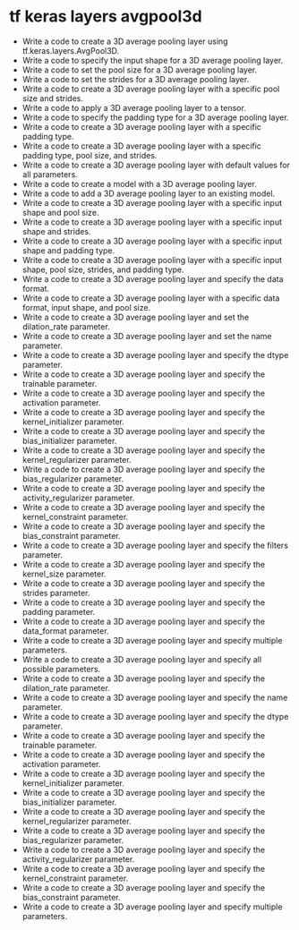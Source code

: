 # tf keras layers avgpool3d

- Write a code to create a 3D average pooling layer using tf.keras.layers.AvgPool3D.
- Write a code to specify the input shape for a 3D average pooling layer.
- Write a code to set the pool size for a 3D average pooling layer.
- Write a code to set the strides for a 3D average pooling layer.
- Write a code to create a 3D average pooling layer with a specific pool size and strides.
- Write a code to apply a 3D average pooling layer to a tensor.
- Write a code to specify the padding type for a 3D average pooling layer.
- Write a code to create a 3D average pooling layer with a specific padding type.
- Write a code to create a 3D average pooling layer with a specific padding type, pool size, and strides.
- Write a code to create a 3D average pooling layer with default values for all parameters.
- Write a code to create a model with a 3D average pooling layer.
- Write a code to add a 3D average pooling layer to an existing model.
- Write a code to create a 3D average pooling layer with a specific input shape and pool size.
- Write a code to create a 3D average pooling layer with a specific input shape and strides.
- Write a code to create a 3D average pooling layer with a specific input shape and padding type.
- Write a code to create a 3D average pooling layer with a specific input shape, pool size, strides, and padding type.
- Write a code to create a 3D average pooling layer and specify the data format.
- Write a code to create a 3D average pooling layer with a specific data format, input shape, and pool size.
- Write a code to create a 3D average pooling layer and set the dilation_rate parameter.
- Write a code to create a 3D average pooling layer and set the name parameter.
- Write a code to create a 3D average pooling layer and specify the dtype parameter.
- Write a code to create a 3D average pooling layer and specify the trainable parameter.
- Write a code to create a 3D average pooling layer and specify the activation parameter.
- Write a code to create a 3D average pooling layer and specify the kernel_initializer parameter.
- Write a code to create a 3D average pooling layer and specify the bias_initializer parameter.
- Write a code to create a 3D average pooling layer and specify the kernel_regularizer parameter.
- Write a code to create a 3D average pooling layer and specify the bias_regularizer parameter.
- Write a code to create a 3D average pooling layer and specify the activity_regularizer parameter.
- Write a code to create a 3D average pooling layer and specify the kernel_constraint parameter.
- Write a code to create a 3D average pooling layer and specify the bias_constraint parameter.
- Write a code to create a 3D average pooling layer and specify the filters parameter.
- Write a code to create a 3D average pooling layer and specify the kernel_size parameter.
- Write a code to create a 3D average pooling layer and specify the strides parameter.
- Write a code to create a 3D average pooling layer and specify the padding parameter.
- Write a code to create a 3D average pooling layer and specify the data_format parameter.
- Write a code to create a 3D average pooling layer and specify multiple parameters.
- Write a code to create a 3D average pooling layer and specify all possible parameters.
- Write a code to create a 3D average pooling layer and specify the dilation_rate parameter.
- Write a code to create a 3D average pooling layer and specify the name parameter.
- Write a code to create a 3D average pooling layer and specify the dtype parameter.
- Write a code to create a 3D average pooling layer and specify the trainable parameter.
- Write a code to create a 3D average pooling layer and specify the activation parameter.
- Write a code to create a 3D average pooling layer and specify the kernel_initializer parameter.
- Write a code to create a 3D average pooling layer and specify the bias_initializer parameter.
- Write a code to create a 3D average pooling layer and specify the kernel_regularizer parameter.
- Write a code to create a 3D average pooling layer and specify the bias_regularizer parameter.
- Write a code to create a 3D average pooling layer and specify the activity_regularizer parameter.
- Write a code to create a 3D average pooling layer and specify the kernel_constraint parameter.
- Write a code to create a 3D average pooling layer and specify the bias_constraint parameter.
- Write a code to create a 3D average pooling layer and specify multiple parameters.